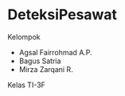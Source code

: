 # DeteksiPesawat


Kelompok <br>
- Agsal Fairrohmad A.P. <br>
- Bagus Satria <br>
- Mirza Zarqani R. <br>

Kelas TI-3F

